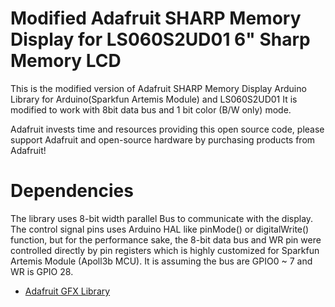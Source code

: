 # Modified Adafruit SHARP Memory Display for LS060S2UD01 6" Sharp Memory LCD

This is the modified version of Adafruit SHARP Memory Display Arduino Library for Arduino(Sparkfun Artemis Module) and LS060S2UD01
It is modified to work with 8bit data bus and 1 bit color (B/W only) mode.

Adafruit invests time and resources providing this open source code, please support Adafruit and open-source hardware by purchasing products from Adafruit!

# Dependencies
  The library uses 8-bit width parallel Bus to communicate with the display. The control signal pins uses Arduino HAL like pinMode() or digitalWrite() function, but for the performance sake, the 8-bit data bus and WR pin were controlled directly by pin registers which is highly customized for Sparkfun Artemis Module (Apoll3b MCU). It is assuming the bus are GPIO0 ~ 7 and WR is GPIO 28. 

* [Adafruit GFX Library](https://github.com/adafruit/Adafruit-GFX-Library)

